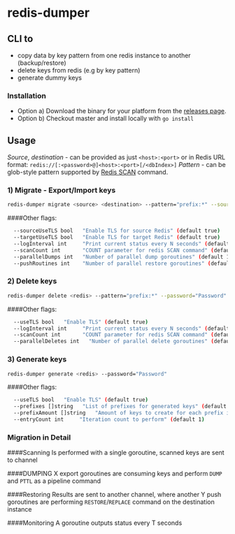 # redis-dumper

## CLI to 
- copy data by key pattern from one redis instance to another (backup/restore)
- delete keys from redis (e.g by key pattern)
- generate dummy keys 


### Installation

- Option a) Download the binary for your platform from the [releases page](https://github.com/appit-online/redis-dumper/releases).
- Option b) Checkout master and install locally with `go install`


## Usage


*Source*, *destination* - can be provided as just `<host>:<port>` or in Redis URL format: `redis://[:<password>@]<host>:<port>[/<dbIndex>]`
*Pattern* - can be glob-style pattern supported by [Redis SCAN](https://redis.io/commands/scan) command.


### 1) Migrate - Export/Import keys
```bash
redis-dumper migrate <source> <destination> --pattern="prefix:*" --sourcePassword="SourcePassword" --targetPassword="TargetPassword"
```

####Other flags:
```bash
  --sourceUseTLS bool   "Enable TLS for source Redis" (default true)
  --targetUseTLS bool   "Enable TLS for target Redis" (default true)
  --logInterval int     "Print current status every N seconds" (default 1)
  --scanCount int       "COUNT parameter for redis SCAN command" (default 1000)
  --parallelDumps int   "Number of parallel dump goroutines" (default 100)
  --pushRoutines int    "Number of parallel restore goroutines" (default 100)
```

### 2) Delete keys
```bash
redis-dumper delete <redis> --pattern="prefix:*" --password="Password" 
```

####Other flags:
```bash
  --useTLS bool   "Enable TLS" (default true)
  --logInterval int     "Print current status every N seconds" (default 1)
  --scanCount int       "COUNT parameter for redis SCAN command" (default 1000)
  --parallelDeletes int   "Number of parallel delete goroutines" (default 100)
```

### 3) Generate keys
```bash
redis-dumper generate <redis> --password="Password" 
```

####Other flags:
```bash
  --useTLS bool   "Enable TLS" (default true)
  --prefixes []string   "List of prefixes for generated keys" (default {"mykey:", "testkey:"})
  --prefixAmount []string   "Amount of keys to create for each prefix in one iteration" (default {"1", "2"})
  --entryCount int     "Iteration count to perform" (default 1)
```

### Migration in Detail

####Scanning
Is performed with a single goroutine, scanned keys are sent to channel

####DUMPING
X export goroutines are consuming keys and perform `DUMP` and `PTTL` as a pipeline command

####Restoring
Results are sent to another channel, where another Y push goroutines are performing `RESTORE`/`REPLACE` command on the destination instance

####Monitoring
A goroutine outputs status every T seconds 

